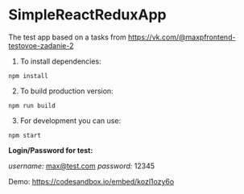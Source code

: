 # SimpleReactReduxApp
The test app based on a tasks from https://vk.com/@maxpfrontend-testovoe-zadanie-2

1. To install dependencies:
```
npm install
```
2. To build production version: 
```
npm run build
```

3. For development you can use:
```
npm start
```
**Login/Password for test:**

*username:* max@test.com
*password:* 12345

Demo: https://codesandbox.io/embed/kozl1ozy6o
